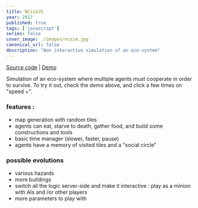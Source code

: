 ```yaml
---
title: NCsimJS
year: 2017
published: true
tags: ['javascript']
series: false
cover_image: ./images/ncsim.jpg
canonical_url: false
description: "Non interactive simulation of an eco-system"
---
```


[Source code](https://github.com/Nirgalz/NCsimJS) | [Demo](https://nirgalz.github.io/NCsimJS/)

Simulation of an eco-system where multiple agents must cooperate in order to survive.
To try it out, check the demo above, and click a few times on "speed +".

### features :
* map generation with random tiles
* agents can eat, starve to death, gather food, and build some constructions and tools
* basic time manager (slower, faster, pause)
* agents have a memory of visited tiles and a "social circle"

### possible evolutions

* various hazards
* more buildings
* switch all the logic server-side and make it interactive : play as a minion with AIs and /or other players
* more parameters to play with

